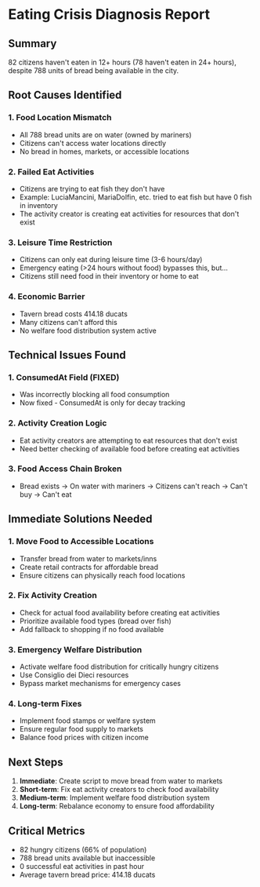 # Eating Crisis Diagnosis Report

## Summary
82 citizens haven't eaten in 12+ hours (78 haven't eaten in 24+ hours), despite 788 units of bread being available in the city.

## Root Causes Identified

### 1. **Food Location Mismatch**
- All 788 bread units are on water (owned by mariners)
- Citizens can't access water locations directly
- No bread in homes, markets, or accessible locations

### 2. **Failed Eat Activities**
- Citizens are trying to eat fish they don't have
- Example: LuciaMancini, MariaDolfin, etc. tried to eat fish but have 0 fish in inventory
- The activity creator is creating eat activities for resources that don't exist

### 3. **Leisure Time Restriction**
- Citizens can only eat during leisure time (3-6 hours/day)
- Emergency eating (>24 hours without food) bypasses this, but...
- Citizens still need food in their inventory or home to eat

### 4. **Economic Barrier**
- Tavern bread costs 414.18 ducats
- Many citizens can't afford this
- No welfare food distribution system active

## Technical Issues Found

### 1. **ConsumedAt Field (FIXED)**
- Was incorrectly blocking all food consumption
- Now fixed - ConsumedAt is only for decay tracking

### 2. **Activity Creation Logic**
- Eat activity creators are attempting to eat resources that don't exist
- Need better checking of available food before creating eat activities

### 3. **Food Access Chain Broken**
- Bread exists → On water with mariners → Citizens can't reach → Can't buy → Can't eat

## Immediate Solutions Needed

### 1. **Move Food to Accessible Locations**
- Transfer bread from water to markets/inns
- Create retail contracts for affordable bread
- Ensure citizens can physically reach food locations

### 2. **Fix Activity Creation**
- Check for actual food availability before creating eat activities
- Prioritize available food types (bread over fish)
- Add fallback to shopping if no food available

### 3. **Emergency Welfare Distribution**
- Activate welfare food distribution for critically hungry citizens
- Use Consiglio dei Dieci resources
- Bypass market mechanisms for emergency cases

### 4. **Long-term Fixes**
- Implement food stamps or welfare system
- Ensure regular food supply to markets
- Balance food prices with citizen income

## Next Steps

1. **Immediate**: Create script to move bread from water to markets
2. **Short-term**: Fix eat activity creators to check food availability
3. **Medium-term**: Implement welfare food distribution system
4. **Long-term**: Rebalance economy to ensure food affordability

## Critical Metrics
- 82 hungry citizens (66% of population)
- 788 bread units available but inaccessible
- 0 successful eat activities in past hour
- Average tavern bread price: 414.18 ducats